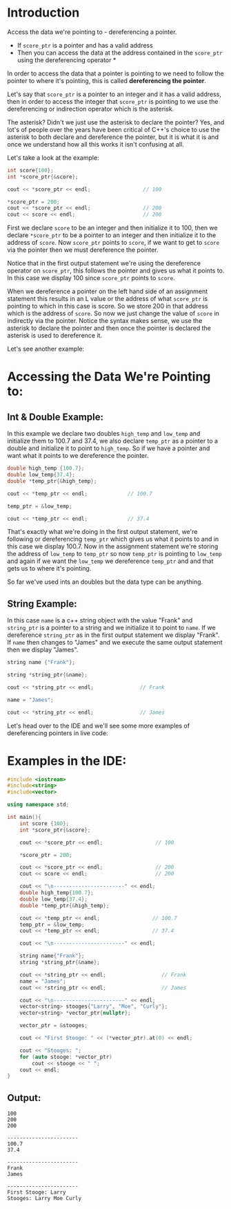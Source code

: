 # Introduction

Access the data we're pointing to - dereferencing a pointer.

- If `score_ptr` is a pointer and has a valid address
- Then you can access the data at the address contained in the `score_ptr` using the dereferencing operator *

In order to access the data that a pointer is pointing to we need to follow the pointer to where it's pointing, this is called **dereferencing the pointer**. 

Let's say that `score_ptr` is a pointer to an integer and it has a valid address, then in order to access the integer that `score_ptr` is pointing to we use the dereferencing or indirection operator which is the asterisk. 

The asterisk? Didn't we just use the asterisk to declare the pointer? Yes, and lot's of people over the years have been critical of C++'s choice to use the asterisk to both declare and dereference the pointer, but it is what it is and once we understand how all this works it isn't confusing at all.

Let's take a look at the example:

```cpp nums
int score{100};
int *score_ptr{&score};

cout << *score_ptr << endl;                 // 100

*score_ptr = 200;
cout << *score_ptr << endl;                 // 200
cout << score << endl;                      // 200
```

First we declare `score` to be an integer and then initialize it to 100, then we declare `*score_ptr` to be a pointer to an integer and then initialize it to the address of `score`. Now `score_ptr` points to `score`, if we want to get to `score` via the pointer then we must dereference the pointer. 

Notice that in the first output statement we're using the dereference operator on `score_ptr`, this follows the pointer and gives us what it points to. In this case we display 100 since `score_ptr` points to `score`. 

When we dereference a pointer on the left hand side of an assignment statement this results in an L value or the address of what `score_ptr` is pointing to which in this case is score. So we store 200 in that address which is the address of `score`. So now we just change the value of `score` in indirectly via the pointer. Notice the syntax makes sense, we use the asterisk to declare the pointer and then once the pointer is declared the asterisk is used to dereference it.

Let's see another example:

# Accessing the Data We're Pointing to:

## Int & Double Example:

In this example we declare two doubles `high_temp` and `low_temp` and initialize them to 100.7 and 37.4, we also declare `temp_ptr` as a pointer to a double and initialize it to point to `high_temp`. So if we have a pointer and want what it points to we dereference the pointer. 

```cpp nums
double high_temp {100.7};
double low_temp{37.4};
double *temp_ptr{&high_temp};

cout << *temp_ptr << endl;             // 100.7

temp_ptr = &low_temp;

cout << *temp_ptr << endl;             // 37.4
```

That's exactly what we're doing in the first output statement, we're following or dereferencing `temp_ptr` which gives us what it points to and in this case we display 100.7. Now in the assignment statement we're storing the address of `low_temp` to `temp_ptr` so now `temp_ptr` is pointing to `low_temp` and again if we want the `low_temp` we dereference `temp_ptr` and and that gets us to where it's pointing. 

So far we've used ints an doubles but the data type can be anything.

## String Example:

In this case `name` is a c++ string object with the value "Frank" and `string_ptr` is a pointer to a string and we initialize it to point to `name`. If we dereference `string_ptr` as in the first output statement we display "Frank". If `name` then changes to "James" and we execute the same output statement then we display "James".

```cpp nums
string name {"Frank"};

string *string_ptr{&name};

cout << *string_ptr << endl;               // Frank

name = "James";

cout << *string_ptr << endl;               // James
```

Let's head over to the IDE and we'll see some more examples of dereferencing pointers in live code:

# Examples in the IDE:


```cpp nums
#include <iostream>
#include<string>
#include<vector>

using namespace std;

int main(){
    int score {100};
    int *score_ptr{&score};

    cout << *score_ptr << endl;                 // 100

    *score_ptr = 200;

    cout << *score_ptr << endl;                 // 200
    cout << score << endl;                      // 200

    cout << "\n-----------------------" << endl;
    double high_temp{100.7};
    double low_temp{37.4};
    double *temp_ptr{&high_temp};

    cout << *temp_ptr << endl;                 // 100.7
    temp_ptr = &low_temp;
    cout << *temp_ptr << endl;                 // 37.4

    cout << "\n-----------------------" << endl;

    string name{"Frank"};
    string *string_ptr{&name};

    cout << *string_ptr << endl;                  // Frank 
    name = "James";
    cout << *string_ptr << endl;                  // James

    cout << "\n-----------------------" << endl;
    vector<string> stooges{"Larry", "Moe", "Curly"};
    vector<string> *vector_ptr{nullptr};

    vector_ptr = &stooges;

    cout << "First Stooge: " << (*vector_ptr).at(0) << endl;

    cout << "Stooges: ";
    for (auto stooge: *vector_ptr)
        cout << stooge << " ";
    cout << endl;
}
```

## Output:

```
100
200
200

-----------------------
100.7
37.4

-----------------------
Frank
James

-----------------------
First Stooge: Larry
Stooges: Larry Moe Curly
```